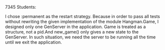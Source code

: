 7345 Students:

I chose :permanent as the restart strategy.
Because in order to pass all tests without rewriting the given implementation of
the module Hangman.Game, I designed only one GenServer in the application.
Game is treated as a structure, not a pid.And new_game() only gives a new state
to the GenServer. In such situation, we need the server to be running all the time
until we exit the application.
